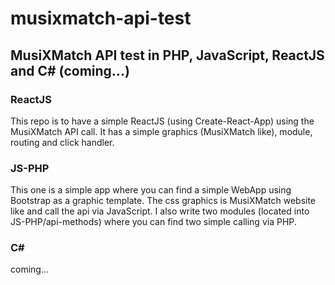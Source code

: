 # musixmatch-api-test

## MusiXMatch API test in PHP, JavaScript, ReactJS and C# (coming...)


### ReactJS
This repo is to have a simple ReactJS (using Create-React-App) using the MusiXMatch API call.
It has a simple graphics (MusiXMatch like), module, routing and click handler.

### JS-PHP
This one is a simple app where you can find a simple WebApp using Bootstrap as a graphic template.
The css graphics is MusiXMatch website like and call the api via JavaScript.
I also write two  modules (located into JS-PHP/api-methods) where you can find two simple calling via PHP.

### C#
coming...

